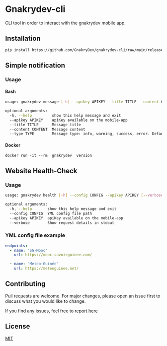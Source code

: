 # Gnakrydev-cli  
  
CLI tool in order to interact with the gnakrydev mobile app.

## Installation
``` bash
pip install https://github.com/GnakryDev/gnakrydev-cli/raw/main/release/gnakrydev-0.1.3-py3-none-any.whl --force-reinstall
```
## Simple notification

### Usage

#### Bash
``` bash
usage: gnakrydev message [-h] --apikey APIKEY --title TITLE --content CONTENT [--type TYPE]

optional arguments:
  -h, --help         show this help message and exit
  --apikey APIKEY    apiKey available on the mobile-app
  --title TITLE      Message title
  --content CONTENT  Message content
  --type TYPE        Message type: info, warning, success, error. Default= info
```

#### Docker
```
docker run -it --rm  gnakrydev  version
```
## Website Health-Check
### Usage
``` bash
usage: gnakrydev health [-h] --config CONFIG --apikey APIKEY [--verbose]

optional arguments:
  -h, --help       show this help message and exit
  --config CONFIG  YML config file path
  --apikey APIKEY  apiKey available on the mobile-app
  --verbose        Show request details in stdout
```

### YML config file example
``` yaml
endpoints:
  - name: "SG-Mooc"
    url: https://mooc.savoirguinee.com/

  - name: "Meteo-Guinée"
    url: https://meteoguinee.net/
```
## Contributing
Pull requests are welcome. For major changes, please open an issue first to discuss what you would like to change.

If you find any issues, feel free to  [report here](https://github.com/GnakryDev/gnakrydev-cli/issues)

## License
[MIT](https://choosealicense.com/licenses/mit/)
